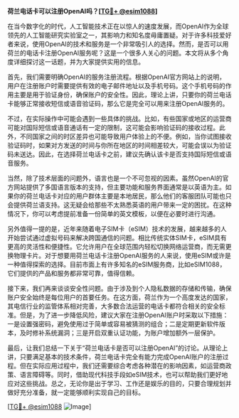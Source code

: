 **荷兰电话卡可以注册OpenAI吗？[[TG💪+ @esim1088](https://t.me/s/esim1088)]**

在当今数字化的时代，人工智能技术正在以惊人的速度发展，而OpenAI作为全球领先的人工智能研究实验室之一，其影响力和知名度毋庸置疑。对于许多科技爱好者来说，使用OpenAI的技术和服务是一个非常吸引人的选择。然而，是否可以用荷兰的电话卡注册OpenAI服务呢？这是一个很多人关心的问题。本文将从多个角度详细探讨这一话题，并为大家提供实用的信息。

首先，我们需要明确OpenAI的服务注册流程。根据OpenAI官方网站上的说明，用户在注册账户时需要提供有效的电子邮件地址以及手机号码。这个手机号码的作用主要是用于验证身份，确保账户的安全性。因此，理论上讲，只要你的荷兰电话卡能够正常接收短信或语音验证码，那么它是完全可以用来注册OpenAI服务的。

不过，在实际操作中可能会遇到一些具体的挑战。比如，有些国家或地区的运营商可能对国际短信或语音通话有一定的限制，这可能会影响验证码的接收过程。此外，不同国家之间的时区差异也可能导致用户体验上的不便。例如，当你试图接收验证码时，如果对方发送的时间与你所在地区的时间相差较大，可能会误以为验证码未送达。因此，在选择荷兰电话卡之前，建议先确认该卡是否支持国际短信或语音服务。

当然，除了技术层面的问题外，语言也是一个不可忽视的因素。虽然OpenAI的官方网站提供了多国语言版本的支持，但主要功能和服务界面通常是以英语为主。如果你的荷兰电话卡对应的用户群体主要是本地居民，那么他们的客服团队可能也只会提供荷兰语支持。这无疑会给那些不太熟悉英语的用户带来一定的困扰。在这种情况下，你可以考虑提前准备一份简单的英文模板，以便在必要时进行沟通。

另外值得一提的是，近年来随着电子SIM卡（eSIM）技术的发展，越来越多的人开始尝试通过虚拟号码来解决跨国通信的问题。相比传统实体SIM卡，eSIM具有更高的灵活性和便捷性。它允许用户在全球范围内轻松切换网络运营商，而无需更换物理卡片。对于想要用荷兰电话卡注册OpenAI服务的人来说，使用eSIM或许是一种值得探索的选择。目前市面上有许多知名的eSIM服务商，比如eSIM1088，它们提供的产品和服务都非常可靠，值得信赖。

接下来，我们再来谈谈安全性问题。由于涉及到个人隐私数据的存储和传输，确保账户安全始终是每位用户的首要任务。在这方面，荷兰作为一个高度发达的国家，其电信行业的监管体系相对完善，大多数合法运营的电话卡都符合相关的安全标准。但是，为了进一步降低风险，建议大家在注册OpenAI账户时采取以下措施：一是设置强密码，避免使用过于简单或容易被猜测的组合；二是定期更新软件版本，及时修补系统漏洞；三是开启双重认证功能，为账户增加额外一层保护。

最后，让我们总结一下关于“荷兰电话卡是否可以注册OpenAI”的讨论。从理论上讲，只要满足基本的技术条件，荷兰电话卡完全有能力完成OpenAI账户的注册过程。但在实际应用过程中，我们还需要综合考虑各种潜在的影响因素，如运营商政策、语言障碍等。同时，借助现代科技手段如eSIM技术，也可以帮助我们更好地应对这些挑战。总之，无论你是出于学习、工作还是娱乐的目的，只要合理规划并做好充分准备，就一定能够顺利实现自己的目标。

[[TG💪+ @esim1088](https://t.me/s/esim1088) ![Image](https://i.postimg.cc/4NQfJmqS/Snipaste-2025-05-13-00-14-12.png)]